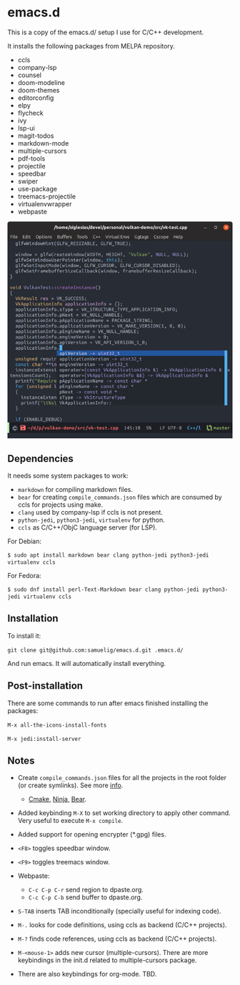 # emacs.d

This is a copy of the emacs.d/ setup I use for C/C++ development.

It installs the following packages from MELPA repository.

* ccls
* company-lsp
* counsel
* doom-modeline
* doom-themes
* editorconfig
* elpy
* flycheck
* ivy
* lsp-ui
* magit-todos
* markdown-mode
* multiple-cursors
* pdf-tools
* projectile
* speedbar
* swiper
* use-package
* treemacs-projectile
* virtualenvwrapper
* webpaste

![Emacs screenshot](https://raw.githubusercontent.com/samuelig/emacs.d/master/emacs-screenshot.png)

## Dependencies

It needs some system packages to work:

* ```markdown``` for compiling markdown files.
* ```bear``` for creating ```compile_commands.json``` files which are consumed by ccls for projects using make.
* ```clang``` used by company-lsp if ccls is not present.
* ```python-jedi```, ```python3-jedi```, ```virtualenv``` for python.
* ```ccls``` as C/C++/ObjC language server (for LSP).

For Debian:

```
$ sudo apt install markdown bear clang python-jedi python3-jedi virtualenv ccls
```

For Fedora:

```
$ sudo dnf install perl-Text-Markdown bear clang python-jedi python3-jedi virtualenv ccls
```

## Installation

To install it:

```git clone git@github.com:samuelig/emacs.d.git .emacs.d/```

And run emacs. It will automatically install everything.

## Post-installation

There are some commands to run after emacs finished installing the packages:

```M-x all-the-icons-install-fonts```

```M-x jedi:install-server```

## Notes

* Create ```compile_commands.json``` files for all the projects in the root folder (or create symlinks). See more [info](https://sarcasm.github.io/notes/dev/compilation-database.html).
   * [Cmake](https://sarcasm.github.io/notes/dev/compilation-database.html#cmake), [Ninja](https://sarcasm.github.io/notes/dev/compilation-database.html#ninja), [Bear](https://sarcasm.github.io/notes/dev/compilation-database.html#bear-and-intercept-build).

* Added keybinding ```M-X``` to set working directory to apply other command. Very useful to execute ```M-x compile```.
* Added support for opening encrypter (*.gpg) files.
* ```<F8>``` toggles speedbar window.
* ```<F9>``` toggles treemacs window.
* Webpaste:
  * ```C-c C-p C-r``` send region to dpaste.org.
  * ```C-c C-p C-b``` send buffer to dpaste.org.
* ```S-TAB``` inserts TAB inconditionally (specially useful for indexing code).
* ```M-.``` looks for code definitions, using ccls as backend (C/C++ projects).
* ```M-?``` finds code references, using ccls as backend (C/C++ projects).
* ```M-<mouse-1>``` adds new cursor (multiple-cursors). There are more keybindings in the init.d related to multiple-cursors package.
* There are also keybindings for org-mode. TBD.
